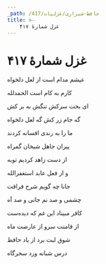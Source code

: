 ```yaml
---
_path: /حافظ-شیرازی/غزلیات/417
title: >-
    غزل شمارهٔ ۴۱۷
---
```

# غزل شمارهٔ ۴۱۷

<div class="b" id="bn1"><div class="m1"><p>عیشم مدام است از لعل دلخواه</p></div>
<div class="m2"><p>کارم به کام است الحمدلله</p></div></div>
<div class="b" id="bn2"><div class="m1"><p>ای بخت سرکش تنگش به بر کش</p></div>
<div class="m2"><p>گه جام زر کش گه لعل دلخواه</p></div></div>
<div class="b" id="bn3"><div class="m1"><p>ما را به رندی افسانه کردند</p></div>
<div class="m2"><p>پیران جاهل شیخان گمراه</p></div></div>
<div class="b" id="bn4"><div class="m1"><p>از دست زاهد کردیم توبه</p></div>
<div class="m2"><p>و از فعل عابد استغفرالله</p></div></div>
<div class="b" id="bn5"><div class="m1"><p>جانا چه گویم شرح فراقت</p></div>
<div class="m2"><p>چشمی و صد نم جانی و صد آه</p></div></div>
<div class="b" id="bn6"><div class="m1"><p>کافر مبیناد این غم که دیده‌ست</p></div>
<div class="m2"><p>از قامتت سرو از عارضت ماه</p></div></div>
<div class="b" id="bn7"><div class="m1"><p>شوق لبت برد از یاد حافظ</p></div>
<div class="m2"><p>درس شبانه ورد سحرگاه</p></div></div>
